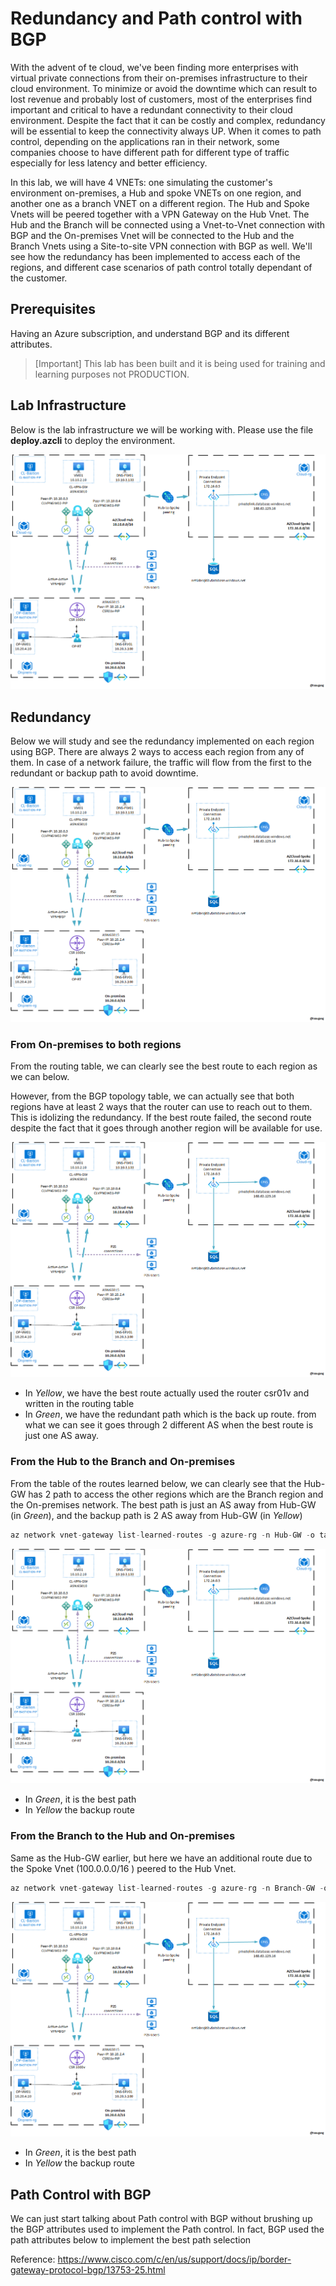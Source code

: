 # Redundancy and Path control with BGP

With the advent of te cloud, we've been finding more enterprises with virtual private connections from their on-premises infrastructure to their cloud environment. To minimize or avoid the downtime which can result to lost revenue and probably lost of customers, most of the enterprises find important and critical to have a redundant connectivity to their cloud environment. Despite the fact that it can be costly and complex, redundancy will be essential to keep the connectivity always UP. When it comes to path control, depending on the applications ran in their network, some companies choose to have different path for different type of traffic especially for less latency and better efficiency.

In this lab, we will have 4 VNETs: one simulating the customer's environment on-premises, a Hub and spoke VNETs on one region, and another one as a branch VNET on a different region. The Hub and  Spoke Vnets will be peered together with a VPN Gateway on the Hub Vnet. The Hub and the Branch will be connected using a Vnet-to-Vnet connection with BGP and  the On-premises Vnet will be connected to the Hub and the Branch Vnets using a Site-to-site VPN connection with BGP as well. We'll see how the redundancy has been implemented to access each of the regions, and different case scenarios of path control totally dependant of the customer.

## Prerequisites

Having an Azure subscription, and understand BGP and its different attributes.

> [Important]
> This lab has been built and it is being used for training and learning purposes not PRODUCTION.

## Lab Infrastructure

Below is the lab infrastructure we will be working with. Please use the file **deploy.azcli** to deploy the environment.

![Infrastructure_lab](https://github.com/Tchimwa/Azure-Labs/blob/main/Private%20Endpoints/Images/pe-infrastructure.png)

## Redundancy

Below we will study and see the redundancy implemented on each region using BGP. There are always 2 ways to access each region from any of them. In case of a network failure, the traffic will flow from the first to the redundant or backup path to avoid downtime.

![show_ip_route](https://github.com/Tchimwa/Azure-Labs/blob/main/Private%20Endpoints/Images/pe-infrastructure.png)

### From On-premises to both regions

From the routing table, we can clearly see the best route to each region as we can below.

However, from the BGP topology table, we can actually see that both regions have at least 2 ways that the router can use to reach out to them. This is idolizing the redundancy. If the best route failed, the second route despite the fact that it goes through another region will be available for use.

![show_ip_bgp_topology](https://github.com/Tchimwa/Azure-Labs/blob/main/Private%20Endpoints/Images/pe-infrastructure.png)

- In *Yellow*, we have the best route actually used the router csr01v and written in the routing table  
- In *Green*, we have the redundant path which is the back up route. from what we can see it goes through 2 different AS when the best route is just one AS away.

### From the Hub to the Branch and On-premises

From the table of the routes learned below, we can clearly see that the Hub-GW  has 2 path to access the other regions which are the Branch region and the On-premises network.
The best path is just an AS away from Hub-GW (in *Green*), and the backup path is 2 AS away from Hub-GW (in *Yellow*)

```typescript
az network vnet-gateway list-learned-routes -g azure-rg -n Hub-GW -o table
```

![Hub_learned_routes](https://github.com/Tchimwa/Azure-Labs/blob/main/Private%20Endpoints/Images/pe-infrastructure.png)

- In *Green*, it is the best path
- In *Yellow* the backup route

### From the Branch to the Hub and On-premises

Same as the Hub-GW earlier, but here we have an additional route due to the Spoke Vnet (100.0.0.0/16 ) peered to the Hub Vnet.

```typescript
az network vnet-gateway list-learned-routes -g azure-rg -n Branch-GW -o table
```

![Branch_learned_routes](https://github.com/Tchimwa/Azure-Labs/blob/main/Private%20Endpoints/Images/pe-infrastructure.png)

- In *Green*, it is the best path
- In *Yellow* the backup route

## Path Control with BGP

We can just start talking about Path control with BGP without brushing up the BGP attributes used to implement the Path control. In fact, BGP used the path attributes below to implement the best path selection

Reference: <https://www.cisco.com/c/en/us/support/docs/ip/border-gateway-protocol-bgp/13753-25.html>

